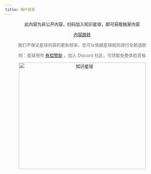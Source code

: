 ```yaml
---
title: 用户信息
---
```


<div align="center">
此内容为非公开内容，扫码加入知识星球，即可获取独家内容

<a href="https://t.zsxq.com/virtV">内容跳转</a>

<span style="color: rgb(110, 110, 110);">
我们不保证星球内容的更新频率，您可以依据星球规则进行全额退款
</span>

<p style="font-size: 14px; color: rgb(110,110,110);">
附：星球用作
<a href="http://localhost:8080/fastapi_best_architecture_docs/sponsors.html#%E6%9C%89%E5%81%BF%E8%B5%9E%E5%8A%A9">有偿赞助</a>
，加入 Discord 社区，可领取免费体验资格
</p>

<img height="349" width="415" src="https://wu-clan.github.io/picx-images-hosting/知识星球.png" alt="知识星球">

</div>

